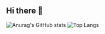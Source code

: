 ## Hi there 👋
![Anurag's GitHub stats](https://github-readme-stats.vercel.app/api?username=luyl975)
![Top Langs](https://github-readme-stats.vercel.app/api/top-langs/?username=luyl975)
<!--
**luyl975/luyl975** is a ✨ _special_ ✨ repository because its `README.md` (this file) appears on your GitHub profile.

Here are some ideas to get you started:

- 🔭 I’m currently working on ...
- 🌱 I’m currently learning ...
- 👯 I’m looking to collaborate on ...
- 🤔 I’m looking for help with ...
- 💬 Ask me about ...
- 📫 How to reach me: ...
- 😄 Pronouns: ...
- ⚡ Fun fact: ...
-->

